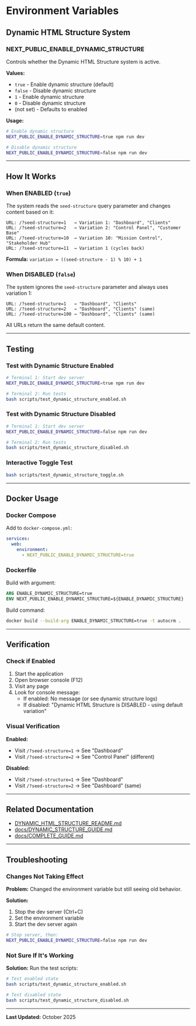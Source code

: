 # Environment Variables

## Dynamic HTML Structure System

### NEXT_PUBLIC_ENABLE_DYNAMIC_STRUCTURE

Controls whether the Dynamic HTML Structure system is active.

**Values:**
- `true` - Enable dynamic structure (default)
- `false` - Disable dynamic structure
- `1` - Enable dynamic structure
- `0` - Disable dynamic structure
- (not set) - Defaults to enabled

**Usage:**

```bash
# Enable dynamic structure
NEXT_PUBLIC_ENABLE_DYNAMIC_STRUCTURE=true npm run dev

# Disable dynamic structure
NEXT_PUBLIC_ENABLE_DYNAMIC_STRUCTURE=false npm run dev
```

---

## How It Works

### When ENABLED (`true`)

The system reads the `seed-structure` query parameter and changes content based on it:

```
URL: /?seed-structure=1   → Variation 1: "Dashboard", "Clients"
URL: /?seed-structure=2   → Variation 2: "Control Panel", "Customer Base"
URL: /?seed-structure=10  → Variation 10: "Mission Control", "Stakeholder Hub"
URL: /?seed-structure=11  → Variation 1 (cycles back)
```

**Formula:** `variation = ((seed-structure - 1) % 10) + 1`

### When DISABLED (`false`)

The system ignores the `seed-structure` parameter and always uses variation 1:

```
URL: /?seed-structure=1   → "Dashboard", "Clients"
URL: /?seed-structure=2   → "Dashboard", "Clients" (same)
URL: /?seed-structure=100 → "Dashboard", "Clients" (same)
```

All URLs return the same default content.

---

## Testing

### Test with Dynamic Structure Enabled

```bash
# Terminal 1: Start dev server
NEXT_PUBLIC_ENABLE_DYNAMIC_STRUCTURE=true npm run dev

# Terminal 2: Run tests
bash scripts/test_dynamic_structure_enabled.sh
```

### Test with Dynamic Structure Disabled

```bash
# Terminal 1: Start dev server
NEXT_PUBLIC_ENABLE_DYNAMIC_STRUCTURE=false npm run dev

# Terminal 2: Run tests
bash scripts/test_dynamic_structure_disabled.sh
```

### Interactive Toggle Test

```bash
bash scripts/test_dynamic_structure_toggle.sh
```

---

## Docker Usage

### Docker Compose

Add to `docker-compose.yml`:

```yaml
services:
  web:
    environment:
      - NEXT_PUBLIC_ENABLE_DYNAMIC_STRUCTURE=true
```

### Dockerfile

Build with argument:

```dockerfile
ARG ENABLE_DYNAMIC_STRUCTURE=true
ENV NEXT_PUBLIC_ENABLE_DYNAMIC_STRUCTURE=${ENABLE_DYNAMIC_STRUCTURE}
```

Build command:

```bash
docker build --build-arg ENABLE_DYNAMIC_STRUCTURE=true -t autocrm .
```

---

## Verification

### Check if Enabled

1. Start the application
2. Open browser console (F12)
3. Visit any page
4. Look for console message:
   - If enabled: No message (or see dynamic structure logs)
   - If disabled: "Dynamic HTML Structure is DISABLED - using default variation"

### Visual Verification

**Enabled:**
- Visit `/?seed-structure=1` → See "Dashboard"
- Visit `/?seed-structure=2` → See "Control Panel" (different)

**Disabled:**
- Visit `/?seed-structure=1` → See "Dashboard"
- Visit `/?seed-structure=2` → See "Dashboard" (same)

---

## Related Documentation

- [DYNAMIC_HTML_STRUCTURE_README.md](./DYNAMIC_HTML_STRUCTURE_README.md)
- [docs/DYNAMIC_STRUCTURE_GUIDE.md](./docs/DYNAMIC_STRUCTURE_GUIDE.md)
- [docs/COMPLETE_GUIDE.md](./docs/COMPLETE_GUIDE.md)

---

## Troubleshooting

### Changes Not Taking Effect

**Problem:** Changed the environment variable but still seeing old behavior.

**Solution:** 
1. Stop the dev server (Ctrl+C)
2. Set the environment variable
3. Start the dev server again

```bash
# Stop server, then:
NEXT_PUBLIC_ENABLE_DYNAMIC_STRUCTURE=false npm run dev
```

### Not Sure If It's Working

**Solution:** Run the test scripts:

```bash
# Test enabled state
bash scripts/test_dynamic_structure_enabled.sh

# Test disabled state
bash scripts/test_dynamic_structure_disabled.sh
```

---

**Last Updated:** October 2025

